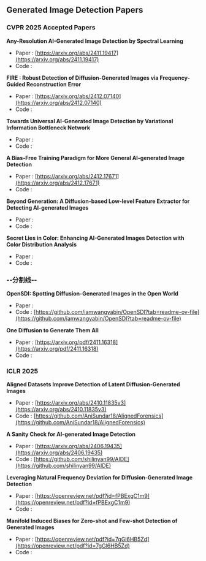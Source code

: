 ## Generated Image Detection Papers

### CVPR 2025 Accepted Papers

**Any-Resolution AI-Generated Image Detection by Spectral Learning**

- Paper : [https://arxiv.org/abs/2411.19417](https://arxiv.org/abs/2411.19417)
- Code : 

**FIRE : Robust Detection of Diffusion-Generated Images via Frequency-Guided Reconstruction Error**

- Paper : [https://arxiv.org/abs/2412.07140](https://arxiv.org/abs/2412.07140)
- Code :

**Towards Universal AI-Generated Image Detection by Variational Information Bottleneck Network**

- Paper :
- Code :

**A Bias-Free Training Paradigm for More General AI-generated Image Detection**

- Paper : [https://arxiv.org/abs/2412.17671](https://arxiv.org/abs/2412.17671)
- Code :

**Beyond Generation: A Diffusion-based Low-level Feature Extractor for Detecting AI-generated Images**

- Paper :
- Code :

**Secret Lies in Color: Enhancing AI-Generated Images Detection with Color Distribution Analysis**

- Paper :
- Code :

### **--分割线--**

**OpenSDI: Spotting Diffusion-Generated Images in the Open World**

- Paper :
- Code : [https://github.com/iamwangyabin/OpenSDI?tab=readme-ov-file](https://github.com/iamwangyabin/OpenSDI?tab=readme-ov-file)

**One Diffusion to Generate Them All**

- Paper : [https://arxiv.org/pdf/2411.16318](https://arxiv.org/pdf/2411.16318)
- Code :



### ICLR 2025

**Aligned Datasets Improve Detection of Latent Diffusion-Generated Images**

- Paper : [https://arxiv.org/abs/2410.11835v3](https://arxiv.org/abs/2410.11835v3)
- Code :  [https://github.com/AniSundar18/AlignedForensics](https://github.com/AniSundar18/AlignedForensics)

**A Sanity Check for AI-generated Image Detection**

- Paper : [https://arxiv.org/abs/2406.19435](https://arxiv.org/abs/2406.19435)
- Code :  [https://github.com/shilinyan99/AIDE](https://github.com/shilinyan99/AIDE)

**Leveraging Natural Frequency Deviation for Diffusion-Generated Image Detection**

- Paper : [https://openreview.net/pdf?id=fPBExgC1m9](https://openreview.net/pdf?id=fPBExgC1m9)
- Code : 

**Manifold Induced Biases for Zero-shot and Few-shot Detection of Generated Images**

- Paper : [https://openreview.net/pdf?id=7gGl6HB5Zd](https://openreview.net/pdf?id=7gGl6HB5Zd)
- Code :  

